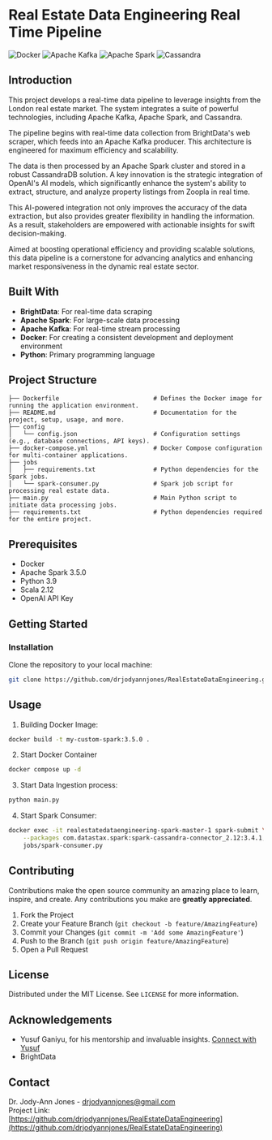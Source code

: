 # Real Estate Data Engineering Real Time Pipeline

![Docker](https://img.shields.io/badge/Docker-2496ED?style=for-the-badge&logo=docker&logoColor=white)
![Apache Kafka](https://img.shields.io/badge/Apache_Kafka-231F20?style=for-the-badge&logo=apachekafka&logoColor=white)
![Apache Spark](https://img.shields.io/badge/Apache_Spark-E25A1C?style=for-the-badge&logo=apachespark&logoColor=white)
![Cassandra](https://img.shields.io/badge/Cassandra-1287B1?style=for-the-badge&logo=apache-cassandra&logoColor=white)


## Introduction

This project develops a real-time data pipeline to leverage insights from the London real estate market. The system integrates a suite of powerful technologies, including Apache Kafka, Apache Spark, and Cassandra.

The pipeline begins with real-time data collection from BrightData's web scraper, which feeds into an Apache Kafka producer. This architecture is engineered for maximum efficiency and scalability.

The data is then processed by an Apache Spark cluster and stored in a robust CassandraDB solution. A key innovation is the strategic integration of OpenAI's AI models, which significantly enhance the system's ability to extract, structure, and analyze property listings from Zoopla in real time.

This AI-powered integration not only improves the accuracy of the data extraction, but also provides greater flexibility in handling the information. As a result, stakeholders are empowered with actionable insights for swift decision-making.

Aimed at boosting operational efficiency and providing scalable solutions, this data pipeline is a cornerstone for advancing analytics and enhancing market responsiveness in the dynamic real estate sector.
## Built With
- **BrightData**: For real-time data scraping
- **Apache Spark**: For large-scale data processing
- **Apache Kafka**: For real-time stream processing
- **Docker**: For creating a consistent development and deployment environment
- **Python**: Primary programming language

## Project Structure
```
├── Dockerfile                          # Defines the Docker image for running the application environment.
├── README.md                           # Documentation for the project, setup, usage, and more.
├── config
│   └── config.json                     # Configuration settings (e.g., database connections, API keys).
├── docker-compose.yml                  # Docker Compose configuration for multi-container applications.
├── jobs
│   ├── requirements.txt                # Python dependencies for the Spark jobs.
│   └── spark-consumer.py               # Spark job script for processing real estate data.
├── main.py                             # Main Python script to initiate data processing jobs.
├── requirements.txt                    # Python dependencies required for the entire project.
```

## Prerequisites
- Docker
- Apache Spark 3.5.0
- Python 3.9
- Scala 2.12
- OpenAI API Key

## Getting Started
### Installation
Clone the repository to your local machine:
```bash
git clone https://github.com/drjodyannjones/RealEstateDataEngineering.git
```


## Usage
1. Building Docker Image:
```bash
docker build -t my-custom-spark:3.5.0 .
```

2. Start Docker Container
```bash
docker compose up -d
```

3. Start Data Ingestion process:
```bash
python main.py
```
4. Start Spark Consumer:
```bash
docker exec -it realestatedataengineering-spark-master-1 spark-submit \
    --packages com.datastax.spark:spark-cassandra-connector_2.12:3.4.1,org.apache.spark:spark-sql-kafka-0-10_2.12:3.3.0 \
    jobs/spark-consumer.py
```

## Contributing
Contributions make the open source community an amazing place to learn, inspire, and create. Any contributions you make are **greatly appreciated**.
1. Fork the Project
2. Create your Feature Branch (`git checkout -b feature/AmazingFeature`)
3. Commit your Changes (`git commit -m 'Add some AmazingFeature'`)
4. Push to the Branch (`git push origin feature/AmazingFeature`)
5. Open a Pull Request

## License
Distributed under the MIT License. See `LICENSE` for more information.

## Acknowledgements
- Yusuf Ganiyu, for his mentorship and invaluable insights. [Connect with Yusuf](https://www.linkedin.com/in/yusuf-ganiyu-b90140107/)
- BrightData

## Contact
Dr. Jody-Ann Jones - [drjodyannjones@gmail.com](mailto:drjodyannjones@gmail.com)
<br>Project Link: [https://github.com/drjodyannjones/RealEstateDataEngineering](https://github.com/drjodyannjones/RealEstateDataEngineering)
